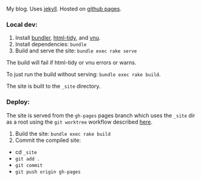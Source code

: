 My blog.
Uses [jekyll](https://jekyllrb.com/).
Hosted on [github pages](https://pages.github.com/).

### Local dev:

1. Install [bundler](https://bundler.io/), [html-tidy](http://www.html-tidy.org/), and [vnu](https://libraries.io/homebrew/vnu).
2. Install dependencies: `bundle`
3. Build and serve the site: `bundle exec rake serve`

The build will fail if html-tidy or vnu errors or warns.

To just run the build without serving: `bundle exec rake build`.

The site is built to the `_site` directory.

### Deploy:

The site is served from the `gh-pages` pages branch which uses the `_site` dir as a root using the `git worktree` workflow described [here](https://sangsoonam.github.io/2019/02/08/using-git-worktree-to-deploy-github-pages.html).

1. Build the site: `bundle exec rake build`
2. Commit the compiled site:
  * cd `_site`
  * `git add .`
  * `git commit`
  * `git push origin gh-pages`
